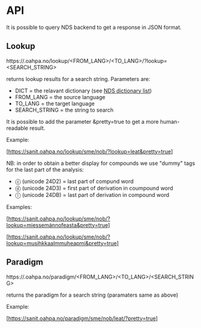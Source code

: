 # API

It is possible to query NDS backend to get a response in JSON format.


##  Lookup

https://<DICT>.oahpa.no/lookup/<FROM_LANG>/<TO_LANG>/?lookup=<SEARCH_STRING>


returns lookup results for a search string. Parameters are:


- DICT = the relavant dictionary (see [NDS dictionary list](dicts/nds/NeahttadigisanitLanguagePairs.html))
- FROM_LANG = the source language
- TO_LANG = the target language
- SEARCH_STRING = the string to search


It is possible to add the parameter &pretty=true to get a more human-readable result.


Example:

[https://sanit.oahpa.no/lookup/sme/nob/?lookup=leat&pretty=true]


NB: in order to obtain a better display for compounds we use "dummy" tags for the last part of the analysis:

- ⓒ (unicode 24D2) = last part of compund word
- ⓓ (unicode 24D3) = first part of derivation in coumpound word
- ⓛ (unicode 24DB) = last part of derivation in compound word


Examples:

[https://sanit.oahpa.no/lookup/sme/nob/?lookup=miessemánnofeasta&pretty=true] 

[https://sanit.oahpa.no/lookup/sme/nob/?lookup=musihkkaalmmuheapmi&pretty=true]


##  Paradigm

https://<DICT>.oahpa.no/paradigm/<FROM_LANG>/<TO_LANG>/<SEARCH_STRING>


returns the paradigm for a search string (paramaters same as above)


Example:

[https://sanit.oahpa.no/paradigm/sme/nob/leat/?pretty=true]
